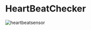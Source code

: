 # HeartBeatChecker
![heartbeatsensor](https://user-images.githubusercontent.com/99329257/161966531-67d5e16b-c8aa-4307-8914-97732290f77c.PNG)
